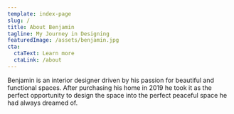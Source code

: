 ```yaml
---
template: index-page
slug: /
title: About Benjamin
tagline: My Journey in Designing
featuredImage: /assets/benjamin.jpg
cta:
  ctaText: Learn more
  ctaLink: /about
---
```

Benjamin is an interior designer driven by his passion for beautiful and functional spaces. After purchasing his home in 2019 he took it as the perfect opportunity to design the space into the perfect peaceful space he had always dreamed of. 